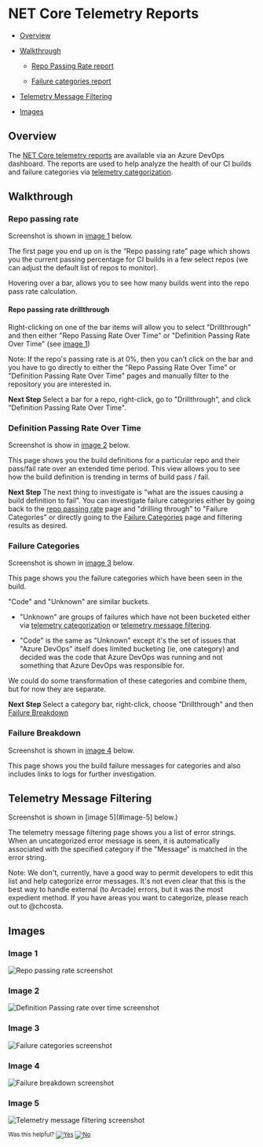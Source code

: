 # NET Core Telemetry Reports

- [Overview](#overview)

- [Walkthrough](#walkthrough)

  - [Repo Passing Rate report](#repo-passing-rate)

  - [Failure categories report](#failure-categories)

- [Telemetry Message Filtering](#telemetry-message-filtering)

- [Images](#images)

## Overview

The [NET Core telemetry reports](https://dev.azure.com/dnceng/public/_dashboards/dashboard/40ac4990-3498-4b3a-85dd-2ffde961d672) are available via an Azure DevOps dashboard.  The reports are used to help analyze the health of our CI builds and failure categories via [telemetry categorization](https://github.com/dotnet/arcade/blob/master/Documentation/Projects/DevOps/CI/Telemetry-Guidance.md).

## Walkthrough

### Repo passing rate

Screenshot is shown in [image 1](#image-1) below.

The first page you end up on is the “Repo passing rate” page which shows you the current passing percentage for CI builds in a few select repos (we can adjust the default list of repos to monitor).

Hovering over a bar, allows you to see how many builds went into the repo pass rate calculation.

#### Repo passing rate drillthrough

Right-clicking on one of the bar items will allow you to select "Drillthrough" and then either "Repo Passing Rate Over Time" or "Definition Passing Rate Over Time" (see [image 1](#image-1))

Note: If the repo's passing rate is at 0%, then you can't click on the bar and you have to go directly to either the "Repo Passing Rate Over Time" or "Definition Passing Rate Over Time" pages and manually filter to the repository you are interested in.

**Next Step** Select a bar for a repo, right-click, go to "Drillthrough", and click "Definition Passing Rate Over Time".

### Definition Passing Rate Over Time

Screenshot is show in [image 2](#image-2) below.

This page shows you the build definitions for a particular repo and their pass/fail rate over an extended time period.  This view allows you to see how the build definition is trending in terms of build pass / fail.

**Next Step** The next thing to investigate is "what are the issues causing a build definition to fail".  You can investigate failure categories either by going back to the [repo passing rate](#repo-passing-rate) page and "drilling through" to "Failure Categories" or directly going to the [Failure Categories](failure-categories) page and filtering results as desired.

### Failure Categories

Screenshot is shown in [image 3](#image-3) below.

This page shows you the failure categories which have been seen in the build.

"Code" and "Unknown" are similar buckets.

- "Unknown" are groups of failures which have not been bucketed either via [telemetry categorization](https://github.com/dotnet/arcade/blob/master/Documentation/Projects/DevOps/CI/Telemetry-Guidance.md) or [telemetry message filtering](#telemetry-message-filtering).

- "Code" is the same as "Unknown" except it's the set of issues that "Azure DevOps" itself does limited bucketing (ie, one category) and decided was the code that Azure DevOps was running and not something that Azure DevOps was responsible for.

We could do some transformation of these categories and combine them, but for now they are separate.

**Next Step** Select a category bar, right-click, choose "Drillthrough" and then [Failure Breakdown](#failure-breakdown)

### Failure Breakdown

Screenshot is shown in [image 4](#image-4) below.

This page shows you the build failure messages for categories and also includes links to logs for further investigation.

## Telemetry Message Filtering

Screenshot is shown in [image 5](#image-5] below.)

The telemetry message filtering page shows you a list of error strings.  When an uncategorized error message is seen, it is automatically associated with the specified category if the "Message" is matched in the error string.

Note: We don't, currently, have a good way to permit developers to edit this list and help categorize error messages.  It's not even clear that this is the best way to handle external (to Arcade) errors, but it was the most expedient method.  If you have areas you want to categorize, please reach out to @chcosta.

## Images

### Image 1

![Repo passing rate screenshot](./repo-passing-rate.PNG)

### Image 2

![Definition Passing rate over time screenshot](./definition-passing-rate-over-time.PNG)

### Image 3

![Failure categories screenshot](./failure-categories.PNG)

### Image 4

![Failure breakdown screenshot](./failure-breakdown.PNG)

### Image 5
![Telemetry message filtering screenshot](./telemetry-message-filtering.PNG)


<!-- Begin Generated Content: Doc Feedback -->
<sub>Was this helpful? [![Yes](https://helix.dot.net/f/ip/5?p=Documentation%5CProjects%5CDevOps%5CCI%5CNET-Core-Telemetry-Reports.md)](https://helix.dot.net/f/p/5?p=Documentation%5CProjects%5CDevOps%5CCI%5CNET-Core-Telemetry-Reports.md) [![No](https://helix.dot.net/f/in)](https://helix.dot.net/f/n/5?p=Documentation%5CProjects%5CDevOps%5CCI%5CNET-Core-Telemetry-Reports.md)</sub>
<!-- End Generated Content-->
